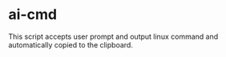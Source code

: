 # ai-cmd
This script accepts user prompt and output linux command and automatically copied to the clipboard.
